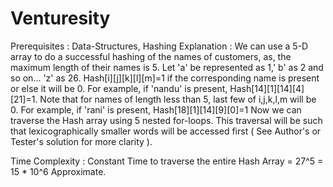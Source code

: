 # Venturesity


 Prerequisites : Data-Structures, Hashing
 Explanation : 
      We can use a 5-D array to do a successful hashing of the names of customers, as, 
      the maximum length of their names is 5.
      Let 'a' be represented as 1,' b' as 2 and so on... 'z' as 26.
      Hash[i][j][k][l][m]=1 if the corresponding name is present or else it will be 0.
      For example, if 'nandu' is present, Hash[14][1][14][4][21]=1. Note that for names of
      length less than 5, last few of i,j,k,l,m will be 0. For example, if 'rani' is present,
      Hash[18][1][14][9][0]=1
      Now we can traverse the Hash array using 5 nested for-loops. 
      This traversal will be such that lexicographically smaller words will be accessed first
      ( See Author's or Tester's solution for more clarity ).
       
 Time Complexity :
   Constant Time to traverse the entire Hash Array = 27^5 = 15 * 10^6 Approximate.
 

